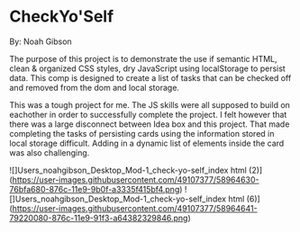 # CheckYo'Self

By: Noah Gibson

The purpose of this project is to demonstrate the use if semantic HTML, clean & organized CSS styles, dry JavaScript using localStorage to persist data. This comp is designed to create a list of tasks that can be checked off and removed from the dom and local storage.

This was a tough project for me. The JS skills were all supposed to build on eachother in order to successfully complete the project. I felt however that there was a large disconnect between Idea box and this project. That made completing the tasks of persisting cards using the information stored in local storage difficult. Adding in a dynamic list of elements inside the card was also challenging. 

![]Users_noahgibson_Desktop_Mod-1_check-yo-self_index html (2)](https://user-images.githubusercontent.com/49107377/58964630-76bfa680-876c-11e9-9b0f-a3335f415bf4.png)
![]Users_noahgibson_Desktop_Mod-1_check-yo-self_index html (6)](https://user-images.githubusercontent.com/49107377/58964641-79220080-876c-11e9-91f3-a64382329846.png)
